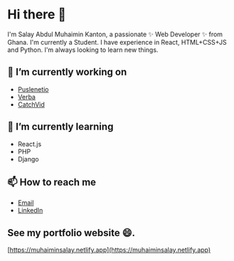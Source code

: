 # Hi there 👋

I'm Salay Abdul Muhaimin Kanton, a passionate ✨ Web Developer ✨ from Ghana. 
I'm currently a Student. 
I have experience in React, HTML+CSS+JS and Python.
I'm always looking to learn new things.

## 🔭 I’m currently working on

- [Puslenetio](https://github.com/heli-toon/pulsenetio)
- [Verba](https://verba.netlify.app/)
- [CatchVid](https://github.com/heli-toon/catchvid/)

## 🌱 I’m currently learning

- React.js
- PHP
- Django

## 📫 How to reach me

- [Email](helitoon@outlook.com)
- [LinkedIn](https://www.linkedin.com/in/muhaimin-salay-a653b6299/)

## See my portfolio website 😄.
[https://muhaiminsalay.netlify.app](https://muhaiminsalay.netlify.app)

<!---

## 💬 Ask me about

- [Your Skills]
- [Your Interests]

## 😄 Pronouns

- [Your Pronouns]
## ⚡ Fun fact

- [Your Fun Fact]
--->
<!---
heli-toon/heli-toon is a ✨ special ✨ repository because its `README.md` (this file) appears on your GitHub profile.
You can click the Preview link to take a look at your changes.
--->

